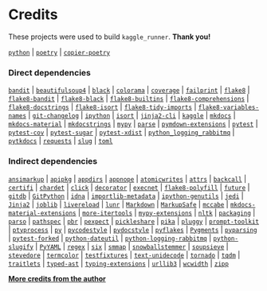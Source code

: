 <!-- Template repository: https://github.com/pawamoy/jinja-templates
     Template path: credits.md
-->

# Credits
These projects were used to build `kaggle_runner`. **Thank you!**

[`python`](https://www.python.org/) |
[`poetry`](https://poetry.eustace.io/) |
[`copier-poetry`](https://github.com/pawamoy/copier-poetry)

### Direct dependencies
[`bandit`](https://bandit.readthedocs.io/en/latest/) |
[`beautifulsoup4`](http://www.crummy.com/software/BeautifulSoup/bs4/) |
[`black`](https://github.com/psf/black) |
[`colorama`](https://github.com/tartley/colorama) |
[`coverage`](https://github.com/nedbat/coveragepy) |
[`failprint`](https://github.com/pawamoy/failprint) |
[`flake8`](https://gitlab.com/pycqa/flake8) |
[`flake8-bandit`](https://github.com/tylerwince/flake8-bandit) |
[`flake8-black`](https://github.com/peterjc/flake8-black) |
[`flake8-builtins`](https://github.com/gforcada/flake8-builtins) |
[`flake8-comprehensions`](https://github.com/adamchainz/flake8-comprehensions) |
[`flake8-docstrings`](https://gitlab.com/pycqa/flake8-docstrings) |
[`flake8-isort`](https://github.com/gforcada/flake8-isort) |
[`flake8-tidy-imports`](https://github.com/adamchainz/flake8-tidy-imports) |
[`flake8-variables-names`](https://github.com/best-doctor/flake8-variables-names) |
[`git-changelog`](https://github.com/pawamoy/git-changelog) |
[`ipython`](https://ipython.org) |
[`isort`](https://github.com/timothycrosley/isort) |
[`jinja2-cli`](https://github.com/mattrobenolt/jinja2-cli) |
[`kaggle`](https://github.com/Kaggle/kaggle-api) |
[`mkdocs`](https://www.mkdocs.org) |
[`mkdocs-material`](https://squidfunk.github.io/mkdocs-material/) |
[`mkdocstrings`](https://github.com/pawamoy/mkdocstrings) |
[`mypy`](http://www.mypy-lang.org/) |
[`parse`](https://github.com/r1chardj0n3s/parse) |
[`pymdown-extensions`](https://github.com/facelessuser/pymdown-extensions) |
[`pytest`](https://docs.pytest.org/en/latest/) |
[`pytest-cov`](https://github.com/pytest-dev/pytest-cov) |
[`pytest-sugar`](http://pivotfinland.com/pytest-sugar/) |
[`pytest-xdist`](https://github.com/pytest-dev/pytest-xdist) |
[`python_logging_rabbitmq`]() |
[`pytkdocs`](https://github.com/pawamoy/pytkdocs) |
[`requests`](https://requests.readthedocs.io) |
[`slug`](http://www.zikzakmedia.com) |
[`toml`](https://github.com/uiri/toml)

### Indirect dependencies
[`ansimarkup`](https://github.com/gvalkov/python-ansimarkup) |
[`apipkg`](https://github.com/pytest-dev/apipkg) |
[`appdirs`](http://github.com/ActiveState/appdirs) |
[`appnope`](http://github.com/minrk/appnope) |
[`atomicwrites`](https://github.com/untitaker/python-atomicwrites) |
[`attrs`](https://www.attrs.org/) |
[`backcall`](https://github.com/takluyver/backcall) |
[`certifi`](https://certifi.io/) |
[`chardet`](https://github.com/chardet/chardet) |
[`click`](https://palletsprojects.com/p/click/) |
[`decorator`](https://github.com/micheles/decorator) |
[`execnet`](https://execnet.readthedocs.io/en/latest/) |
[`flake8-polyfill`](https://gitlab.com/pycqa/flake8-polyfill) |
[`future`](https://python-future.org) |
[`gitdb`](https://github.com/gitpython-developers/gitdb) |
[`GitPython`](https://github.com/gitpython-developers/GitPython) |
[`idna`](https://github.com/kjd/idna) |
[`importlib-metadata`](http://importlib-metadata.readthedocs.io/) |
[`ipython-genutils`](http://ipython.org) |
[`jedi`](https://github.com/davidhalter/jedi) |
[`Jinja2`](http://jinja.pocoo.org/) |
[`joblib`](https://joblib.readthedocs.io) |
[`livereload`](https://github.com/lepture/python-livereload) |
[`lunr`](https://github.com/yeraydiazdiaz/lunr.py) |
[`Markdown`](https://Python-Markdown.github.io/) |
[`MarkupSafe`](https://palletsprojects.com/p/markupsafe/) |
[`mccabe`](https://github.com/pycqa/mccabe) |
[`mkdocs-material-extensions`](https://github.com/facelessuser/mkdocs-material-extensions) |
[`more-itertools`](https://github.com/erikrose/more-itertools) |
[`mypy-extensions`](https://github.com/python/mypy_extensions) |
[`nltk`](http://nltk.org/) |
[`packaging`](https://github.com/pypa/packaging) |
[`parso`](https://github.com/davidhalter/parso) |
[`pathspec`](https://github.com/cpburnz/python-path-specification) |
[`pbr`](https://docs.openstack.org/pbr/latest/) |
[`pexpect`](https://pexpect.readthedocs.io/) |
[`pickleshare`](https://github.com/pickleshare/pickleshare) |
[`pika`](https://pika.readthedocs.io) |
[`pluggy`](https://github.com/pytest-dev/pluggy) |
[`prompt-toolkit`](https://github.com/jonathanslenders/python-prompt-toolkit) |
[`ptyprocess`](https://github.com/pexpect/ptyprocess) |
[`py`](http://py.readthedocs.io/) |
[`pycodestyle`](https://pycodestyle.readthedocs.io/) |
[`pydocstyle`](https://github.com/PyCQA/pydocstyle/) |
[`pyflakes`](https://github.com/PyCQA/pyflakes) |
[`Pygments`](http://pygments.org/) |
[`pyparsing`](https://github.com/pyparsing/pyparsing/) |
[`pytest-forked`](https://github.com/pytest-dev/pytest-forked) |
[`python-dateutil`](https://dateutil.readthedocs.io) |
[`python-logging-rabbitmq`](https://github.com/albertomr86/python-logging-rabbitmq) |
[`python-slugify`](https://github.com/un33k/python-slugify) |
[`PyYAML`](https://github.com/yaml/pyyaml) |
[`regex`](https://bitbucket.org/mrabarnett/mrab-regex) |
[`six`](https://github.com/benjaminp/six) |
[`smmap`](https://github.com/gitpython-developers/smmap) |
[`snowballstemmer`](https://github.com/snowballstem/snowball) |
[`soupsieve`](https://github.com/facelessuser/soupsieve) |
[`stevedore`](https://docs.openstack.org/stevedore/latest/) |
[`termcolor`](http://pypi.python.org/pypi/termcolor) |
[`testfixtures`](https://github.com/Simplistix/testfixtures) |
[`text-unidecode`](https://github.com/kmike/text-unidecode/) |
[`tornado`](http://www.tornadoweb.org/) |
[`tqdm`](https://github.com/tqdm/tqdm) |
[`traitlets`](http://ipython.org) |
[`typed-ast`](https://github.com/python/typed_ast) |
[`typing-extensions`](https://github.com/python/typing/blob/master/typing_extensions/README.rst) |
[`urllib3`](https://urllib3.readthedocs.io/) |
[`wcwidth`](https://github.com/jquast/wcwidth) |
[`zipp`](https://github.com/jaraco/zipp)

**[More credits from the author](http://pawamoy.github.io/credits/)**
